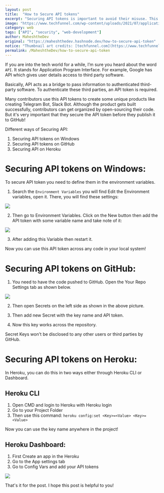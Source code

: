 ```yaml
---
layout: post
title:  "How to Secure API tokens"
excerpt: "Securing API tokens is important to avoid their misuse. This post will show you how to secure your API tokens!"
image: "https://www.techfunnel.com/wp-content/uploads/2021/07/application-programming-interface.png"
category: web
tags: ["API", "security", "web-development"]
author: MaheshtheDev
original: "https://maheshthedev.hashnode.dev/how-to-secure-api-token"
notice: "Thumbnail art credits: [techfunnel.com](https://www.techfunnel.com)"
permalink: /MaheshtheDev/how-to-secure-api-token
---
```


If you are into the tech world for a while, I’m sure you heard about the word `API`. It stands for Application Program Interface. For example, Google has API which gives user details access to third party software.

Basically, API acts as a bridge to pass information to authenticated third-party software. To authenticate these third parties, an API token is required.

Many contributors use this API tokens to create some unique products like creating Telegram Bot, Slack Bot. Although the product gets built successfully, contributors can get organized by open-sourcing their code. But it's very important that they  secure the API token before they publish it to GitHub!

Different ways of Securing API:
1. Securing API tokens on Windows
2. Securing API tokens on GitHub
3. Securing API on Heroku

# Securing API tokens on Windows:

To secure API token you need to define them in the environment variables.

1. Search the `Environment Variables` you will find Edit the Environment variables, open it. There, you will find these settings:

![](https://miro.medium.com/max/824/1*AvRoS1MbBRl4oe2q7Tq-rA.png)

2. Then go to Environment Variables. Click on the New button then add the API token with some variable name and take note of it:

![](https://miro.medium.com/max/1306/1*hRrygxDz_d5EbPRZfsDh6w.png)

3. After adding this Variable then restart it.

Now you can use this API token across any code in your local system!

# Securing API tokens on GitHub:

1. You need to have the code pushed to GitHub. Open the Your Repo Settings tab as shown below.

![](https://miro.medium.com/max/2666/1*wpoSrUMBBM05WfZrSEXOrA.png)

2. Then open Secrets on the left side as shown in the above picture.

3. Then add new Secret with the key name and API token.

4. Now this key works across the repository.

Secret Keys won't be disclosed to any other users or third parties by GitHub.

# Securing API tokens on Heroku:

In Heroku, you can do this in two ways either through Heroku CLI or Dashboard.

## Heroku CLI
1. Open CMD and login to Heroku with Heroku login
2. Go to your Project Folder
3. Then use this command: `heroku config:set <Key>=<Value> <Key>=<Value>`

Now you can use the key name anywhere in the project!

## Heroku Dashboard:
1. First Create an app in the Heroku
2. Go to the App settings tab
3. Go to Config Vars and add your API tokens

![](https://miro.medium.com/max/2480/1*MJWNVqZQpfWIpiLm9wTwsg.png)

That's it for the post. I hope this post is helpful to you!
